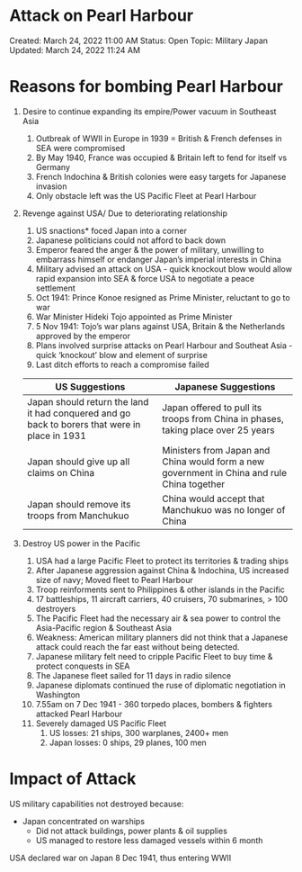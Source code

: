 # Attack on Pearl Harbour

Created: March 24, 2022 11:00 AM
Status: Open
Topic: Military Japan
Updated: March 24, 2022 11:24 AM

# Reasons for bombing Pearl Harbour

1. Desire to continue expanding its empire/Power vacuum in Southeast Asia
    1. Outbreak of WWII in Europe in 1939 = British & French defenses in SEA were compromised
    2. By May 1940, France was occupied & Britain left to fend for itself vs Germany
    3. French Indochina & British colonies were easy targets for Japanese invasion
    4. Only obstacle left was the US Pacific Fleet at Pearl Harbour
2. Revenge against USA/ Due to deteriorating relationship
    1. US snactions* foced Japan into a corner
    2. Japanese politicians could not afford to back down
    3. Emperor feared the anger & the power of military, unwilling to embarrass himself or endanger Japan’s imperial interests in China
    4. Military advised an attack on USA - quick knockout blow would allow rapid expansion into SEA & force USA to negotiate a peace settlement
    5. Oct 1941: Prince Konoe resigned as Prime Minister, reluctant to go to war
    6. War Minister Hideki Tojo appointed as Prime Minister
    7. 5 Nov 1941: Tojo’s war plans against USA, Britain & the Netherlands approved by the emperor
    8. Plans involved surprise attacks on Pearl Harbour and Southeat Asia - quick ‘knockout’ blow and element of surprise
    9. Last ditch efforts to reach a compromise failed
    
    | US Suggestions | Japanese Suggestions |
    | --- | --- |
    | Japan should return the land it had conquered and go back to borers that were in place in 1931 | Japan offered to pull its troops from China in phases, taking place over 25 years |
    | Japan should give up all claims on China | Ministers from Japan and China would form a new government in China and rule China together |
    | Japan should remove its troops from Manchukuo | China would accept that Manchukuo was no longer of China |
3. Destroy US power in the Pacific
    1. USA had a large Pacific Fleet to protect its territories & trading ships
    2. After Japanese aggression against China & Indochina, US increased size of navy; Moved fleet to Pearl Harbour
    3. Troop reinforments sent to Philippines & other islands in the Pacific
    4. 17 battleships, 11 aircraft carriers, 40 cruisers, 70 submarines, > 100 destroyers
    5. The Pacific Fleet had the necessary air & sea power to control the Asia-Pacific region & Southeast Asia
    6. Weakness: American military planners did not think that a Japanese attack could reach the far east without being detected.
    7. Japanese military felt need to cripple Pacific Fleet to buy time & protect conquests in SEA
    8. The Japanese fleet sailed for 11 days in radio silence
    9. Japanese diplomats continued the ruse of diplomatic negotiation in Washington
    10. 7.55am on 7 Dec 1941 - 360 torpedo places, bombers & fighters attacked Pearl Harbour
    11. Severely damaged US Pacific Fleet
        1. US losses: 21 ships, 300 warplanes, 2400+ men
        2. Japan losses: 0 ships, 29 planes, 100 men

# Impact of Attack

US military capabilities not destroyed because:

- Japan concentrated on warships
    - Did not attack buildings, power plants & oil
    supplies
    - US managed to restore less damaged vessels
    within 6 month

USA declared war on Japan 8 Dec 1941, thus entering WWII
